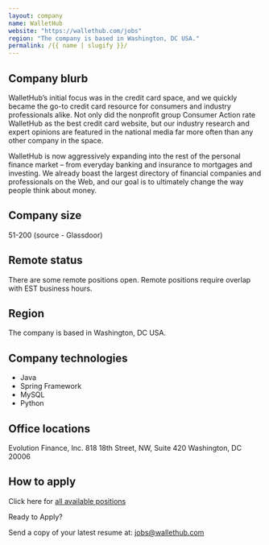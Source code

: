 ```yaml
---
layout: company
name: WalletHub
website: "https://wallethub.com/jobs"
region: "The company is based in Washington, DC USA."
permalink: /{{ name | slugify }}/
---
```


## Company blurb

WalletHub’s initial focus was in the credit card space, and we quickly became the go-to credit card resource for consumers and industry professionals alike. Not only did the nonprofit group Consumer Action rate WalletHub as the best credit card website, but our industry research and expert opinions are featured in the national media far more often than any other company in the space.

WalletHub is now aggressively expanding into the rest of the personal finance market – from everyday banking and insurance to mortgages and investing. We already boast the largest directory of financial companies and professionals on the Web, and our goal is to ultimately change the way people think about money.

## Company size

51-200 (source - Glassdoor)

## Remote status

There are some remote positions open. Remote positions require overlap with EST business hours.

## Region

The company is based in Washington, DC USA.

## Company technologies

- Java
- Spring Framework
- MySQL
- Python

## Office locations

Evolution Finance, Inc.
818 18th Street, NW, Suite 420
Washington, DC 20006

## How to apply

Click here for [all available positions](https://wallethub.com/jobs/)

Ready to Apply?

Send a copy of your latest resume at: jobs@wallethub.com